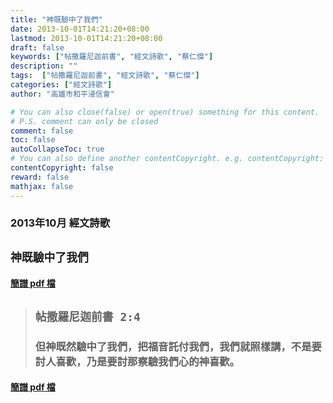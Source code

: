 ```yaml
---
title: "神既驗中了我們"
date: 2013-10-01T14:21:20+08:00
lastmod: 2013-10-01T14:21:20+08:00
draft: false
keywords: ["帖撒羅尼迦前書", "經文詩歌", "蔡仁傑"]
description: ""
tags:  ["帖撒羅尼迦前書", "經文詩歌", "蔡仁傑"]
categories: ["經文詩歌"]
author: "高雄市和平浸信會"

# You can also close(false) or open(true) something for this content.
# P.S. comment can only be closed
comment: false
toc: false
autoCollapseToc: true
# You can also define another contentCopyright. e.g. contentCopyright: "This is another copyright."
contentCopyright: false
reward: false
mathjax: false
---
```


### 2013年10月 經文詩歌

## `神既驗中了我們`

#### [簡譜 pdf 檔](/pdf-h/h201310.pdf "神既驗中了我們")

> ## `帖撒羅尼迦前書 2:4`
> 
> ### 但神既然驗中了我們，把福音託付我們，我們就照樣講，不是要討人喜歡，乃是要討那察驗我們心的神喜歡。

#### [簡譜 pdf 檔](/pdf-h/h201310.pdf "神既驗中了我們")